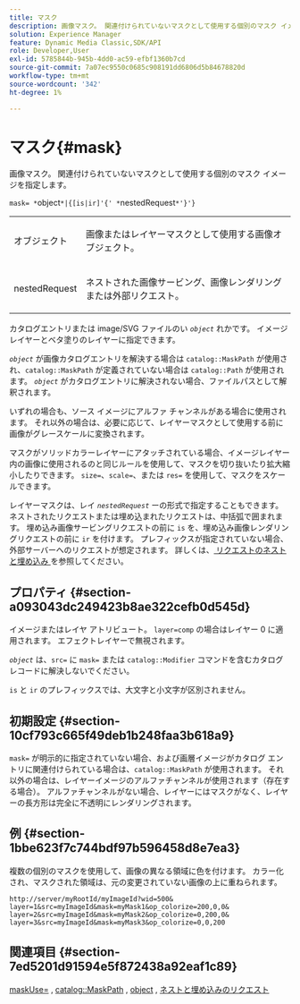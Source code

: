 ```yaml
---
title: マスク
description: 画像マスク。 関連付けられていないマスクとして使用する個別のマスク イメージを指定します。
solution: Experience Manager
feature: Dynamic Media Classic,SDK/API
role: Developer,User
exl-id: 5785844b-945b-4dd0-ac59-efbf1360b7cd
source-git-commit: 7a07ec9550c0685c908191dd6806d5b84678820d
workflow-type: tm+mt
source-wordcount: '342'
ht-degree: 1%

---
```


# マスク{#mask}

画像マスク。 関連付けられていないマスクとして使用する個別のマスク イメージを指定します。

`mask= *`object`*|{[is|ir]'{' *`nestedRequest`*'}'}`

<table id="simpletable_F5A8CD8D7E9B48DAB3C8184E8FE60D9B"> 
 <tr class="strow"> 
  <td class="stentry"> <p><span class="varname"> オブジェクト </span> </p></td> 
  <td class="stentry"> <p>画像またはレイヤーマスクとして使用する画像オブジェクト。 </p></td> 
 </tr> 
 <tr class="strow"> 
  <td class="stentry"> <p><span class="varname"> nestedRequest</span> </p></td> 
  <td class="stentry"> <p>ネストされた画像サービング、画像レンダリングまたは外部リクエスト。 </p></td> 
 </tr> 
</table>

カタログエントリまたは image/SVG ファイルのい *`object`* れかです。 イメージレイヤーとベタ塗りのレイヤーに指定できます。

*`object`* が画像カタログエントリを解決する場合は `catalog::MaskPath` が使用され、`catalog::MaskPath` が定義されていない場合は `catalog::Path` が使用されます。 *`object`* がカタログエントリに解決されない場合、ファイルパスとして解釈されます。

いずれの場合も、ソース イメージにアルファ チャンネルがある場合に使用されます。 それ以外の場合は、必要に応じて、レイヤーマスクとして使用する前に画像がグレースケールに変換されます。

マスクがソリッドカラーレイヤーにアタッチされている場合、イメージレイヤー内の画像に使用されるのと同じルールを使用して、マスクを切り抜いたり拡大縮小したりできます。 `size=`、`scale=`、または `res=` を使用して、マスクをスケールできます。

レイヤーマスクは、レイ *`nestedRequest`* ーの形式で指定することもできます。 ネストされたリクエストまたは埋め込まれたリクエストは、中括弧で囲まれます。 埋め込み画像サービングリクエストの前に `is` を、埋め込み画像レンダリングリクエストの前に `ir` を付けます。 プレフィックスが指定されていない場合、外部サーバーへのリクエストが想定されます。 詳しくは、[ リクエストのネストと埋め込み ](../../../../../is-api/http-ref/image-serving-api-ref/c-http-protocol-reference/c-syntax-and-features/r-request-nesting-and-embedding.md#reference-38ec66d4062046589e16c39bf1c6049b) を参照してください。

## プロパティ {#section-a093043dc249423b8ae322cefb0d545d}

イメージまたはレイヤ アトリビュート。 `layer=comp` の場合はレイヤー 0 に適用されます。 エフェクトレイヤーで無視されます。

*`object`* は、`src=` に `mask=` または `catalog::Modifier` コマンドを含むカタログ レコードに解決しないでください。

`is` と `ir` のプレフィックスでは、大文字と小文字が区別されません。

## 初期設定 {#section-10cf793c665f49deb1b248faa3b618a9}

`mask=` が明示的に指定されていない場合、および画層イメージがカタログ エントリに関連付けられている場合は、`catalog::MaskPath` が使用されます。 それ以外の場合は、レイヤーイメージのアルファチャンネルが使用されます（存在する場合）。 アルファチャンネルがない場合、レイヤーにはマスクがなく、レイヤーの長方形は完全に不透明にレンダリングされます。

## 例 {#section-1bbe623f7c744bdf97b596458d8e7ea3}

複数の個別のマスクを使用して、画像の異なる領域に色を付けます。 カラー化され、マスクされた領域は、元の変更されていない画像の上に重ねられます。

`http://server/myRootId/myImageId?wid=500& layer=1&src=myImageId&mask=myMask1&op_colorize=200,0,0& layer=2&src=myImageId&mask=myMask2&op_colorize=0,200,0& layer=3&src=myImageId&mask=myMask3&op_colorize=0,0,200`

## 関連項目 {#section-7ed5201d91594e5f872438a92eaf1c89}

[maskUse=](../../../../../is-api/http-ref/image-serving-api-ref/c-http-protocol-reference/c-command-reference/r-maskuse.md#reference-9bb1fb5eee4a4bd38f33dadc1a752464) , [catalog::MaskPath](/help/aem-is-ir-api/is-api/image-catalog/image-serving-api-ref/c-image-catalog-reference/c-image-svg-data-reference/c-image-data-reference/r-maskpath-cat.md) , [object](../../../../../is-api/http-ref/image-serving-api-ref/c-http-protocol-reference/c-data-types/r-object.md#reference-2591bd24548d462782c68d138ef795a0) , [ ネストと埋め込みのリクエスト ](../../../../../is-api/http-ref/image-serving-api-ref/c-http-protocol-reference/c-syntax-and-features/r-request-nesting-and-embedding.md#reference-38ec66d4062046589e16c39bf1c6049b)
